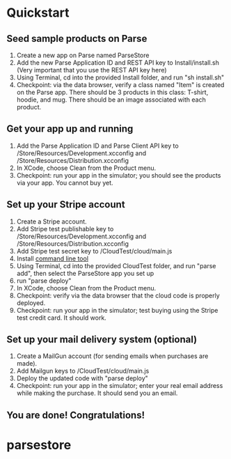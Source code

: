 # Quickstart 

## Seed sample products on Parse 

1. Create a new app on Parse named ParseStore
2. Add the new Parse Application ID and REST API key to Install/install.sh (Very important that you use the REST API key here)
3. Using Terminal, cd into the provided Install folder, and run "sh install.sh"
4. Checkpoint: via the data browser, verify a class named "Item" is created on the Parse app. There should be 3 products in this class: T-shirt, hoodie, and mug. There should be an image associated with each product.

## Get your app up and running 

1. Add the Parse Application ID and Parse Client API key to /Store/Resources/Development.xcconfig and /Store/Resources/Distribution.xcconfig
2. In XCode, choose Clean from the Product menu.
3. Checkpoint: run your app in the simulator; you should see the products via your app. You cannot buy yet.

## Set up your Stripe account 

1. Create a Stripe account.
2. Add Stripe test publishable key to /Store/Resources/Development.xcconfig and /Store/Resources/Distribution.xcconfig
3. Add Stripe test secret key to /CloudTest/cloud/main.js
4. Install [command line tool](https://parse.com/docs/cloud_code_guide#started-installing)
5. Using Terminal, cd into the provided CloudTest folder, and run "parse add", then select the ParseStore app you set up
6. run "parse deploy"
7. In XCode, choose Clean from the Product menu. 
8. Checkpoint: verify via the data browser that the cloud code is properly deployed.
9. Checkpoint: run your app in the simulator; test buying using the Stripe test credit card. It should work.

## Set up your mail delivery system (optional) 

1. Create a MailGun account (for sending emails when purchases are made).
2. Add Mailgun keys to /CloudTest/cloud/main.js
3. Deploy the updated code with "parse deploy"
4. Checkpoint: run your app in the simulator; enter your real email address while making the purchase. It should send you an email.

## You are done! Congratulations!
# parsestore
